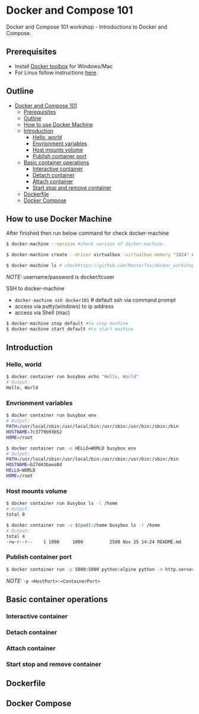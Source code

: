 # Docker and Compose 101
Docker and Compose 101 workshop - Introductions to Docker and Compose.

## Prerequisites
* Install [Docker toolbox](https://docs.docker.com/toolbox/overview/#whats-in-the-box) for Windows/Mac
* For Linux follow instructions [here](https://docs.docker.com/install/).

## Outline
- [Docker and Compose 101](#docker-and-compose-101)
  - [Prerequisites](#prerequisites)
  - [Outline](#outline)
  - [How to use Docker Machine](#how-to-use-docker-machine)
  - [Introduction](#introduction)
    - [Hello, world](#hello-world)
    - [Envrionment variables](#envrionment-variables)
    - [Host mounts volume](#host-mounts-volume)
    - [Publish container port](#publish-container-port)
  - [Basic container operations](#basic-container-operations)
    - [Interactive container](#interactive-container)
    - [Detach container](#detach-container)
    - [Attach container](#attach-container)
    - [Start stop and remove container](#start-stop-and-remove-container)
  - [Dockerfile](#dockerfile)
  - [Docker Compose](#docker-compose)

## How to use Docker Machine

After finished then run below command for check docker-machine
```bash
$ docker-machine --version #check version of docker-machine

$ docker-machine create --driver virtualbox -virtualbox-memory "1024" default # create new docker-machine

$ docker-machine ls # checkhttps://github.com/MasterTos/docker_workshop# ip address
```
*NOTE:* username/password is docker/tcuser

SSH to docker-machine
- `docker-machine ssh docker101` # default ssh via command prompt
- access via putty(windows) to ip address
- access via Shell (mac)

```bash
$ docker-machine stop default #to stop machine
$ docker-machine start default #to start machine
```

## Introduction
### Hello, world
```bash
$ docker container run busybox echo "Hello, World"
# Output:
Hello, World
```
### Envrionment variables
```bash
$ docker container run busybox env
# Output:
PATH=/usr/local/sbin:/usr/local/bin:/usr/sbin:/usr/bin:/sbin:/bin
HOSTNAME=7c3779b93b52
HOME=/root
```
```bash
$ docker container run -e HELLO=WORLD busybox env
# Output:
PATH=/usr/local/sbin:/usr/local/bin:/usr/sbin:/usr/bin:/sbin:/bin
HOSTNAME=b27d43baea8d
HELLO=WORLD
HOME=/root
```
### Host mounts volume
```bash
$ docker container run busybox ls -l /home
# Output:
total 0
```
```bash
$ docker container run -v $(pwd):/home busybox ls -l /home
# Output:
total 4
-rw-r--r--    1 1000     1000          2580 Nov 25 14:24 README.md
```

### Publish container port
```bash
$ docker container run -p 5000:5000 python:alpine python -m http.server 5000
```
*NOTE:* `-p <HostPort>:<ContainerPort>`

## Basic container operations
### Interactive container
### Detach container
### Attach container
### Start stop and remove container

## Dockerfile

## Docker Compose
